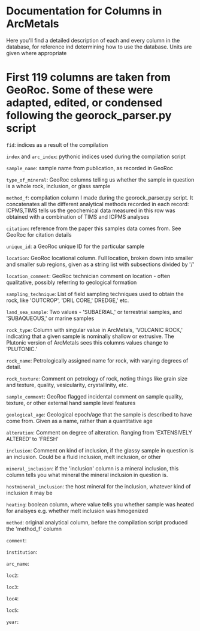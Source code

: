 # Documentation for Columns in ArcMetals

Here you'll find a detailed description of each and every column in the database, for reference ind determining how to use the database. Units are given where appropriate

# First 119 columns are taken from GeoRoc. Some of these were adapted, edited, or condensed following the georock_parser.py script

`fid`: indices as a result of the compilation

`index` and `arc_index`: pythonic indices used during the compilation script

`sample_name`: sample name from publication, as recorded in GeoRoc

`type_of_mineral`: GeoRoc columns telling us whether the sample in question is a whole rock, inclusion, or glass sample

`method_f`: compilation column I made during the georock_parser.py script. It concatenates all the different analytical methods recorded in each record: ICPMS,TIMS tells us the geochemical data measured in this row was obtained with a combination of TIMS and ICPMS analyses

`citation`: reference from the paper this samples data comes from. See GeoRoc for citation details

`unique_id`: a GeoRoc unique ID for the particular sample

`location`: GeoRoc locational column. Full location, broken down into smaller and smaller sub regions, given as a string list with subsections divided by '/'

`location_comment`: GeoRoc technician comment on location - often qualitative, possibly referring to geological formation

`sampling_technique`: List of field sampling techniques used to obtain the rock, like 'OUTCROP', 'DRIL CORE,' DREDGE,' etc. 

`land_sea_sample`: Two values - 'SUBAERIAL,' or terrestrial samples, and 'SUBAQUEOUS,' or marine samples

`rock_type`: Column with singular value in ArcMetals, 'VOLCANIC ROCK,' indicating that a given sample is nominally shallow or extrusive. The Plutonic version of ArcMetals sees this columns values change to 'PLUTONIC.'

`rock_name`: Petrologically assigned name for rock, with varying degrees of detail. 

`rock_texture`: Comment on petrology of rock, noting things like grain size and texture, quality, vesicularity, crystallinity, etc.

`sample_comment`: GeoRoc flagged incidental comment on sample quality, texture, or other external hand sample level features

`geological_age`: Geological epoch/age that the sample is described to have come from. Given as a name, rather than a quantitative age

`alteration`: Comment on degree of alteration. Ranging from 'EXTENSIVELY ALTERED' to 'FRESH'

`inclusion`: Comment on kind of inclusion, if the glassy sample in question is an inclusion. Could be a fluid inclusion, melt inclusion, or other

`mineral_inclusion`: if the 'inclusion' column is a mineral inclusion, this column tells you what mineral the mineral inclusion in question is.

`hostmineral_inclusion`: the host mineral for the inclusion, whatever kind of inclusion it may be

`heating`: boolean column, where value tells you whether sample was heated for analsyes e.g. whether melt inclusion was hmogenized

`method`: original analytical column, before the compilation script produced the 'method_f' column

`comment`:

`institution`:

`arc_name`:

`loc2`:

`loc3`:

`loc4`:

`loc5`:

`year`: 

